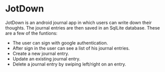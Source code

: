 # JotDown

JotDown is an android journal app in which users can write down their thoughts. The journal entries are then saved in an SqlLite database.
These are a few of the funtions:
* The user can sign with google authentication.
* After sign in the user can see a list of his journal entries.
* Create a new journal entry.
* Update an existing journal entry.
* Delete a journal entry by swiping left/right on an entry.
